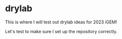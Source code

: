 # drylab

This is where I will test out drylab ideas for 2023 iGEM!

Let's test to make sure I set up the repository correctly.